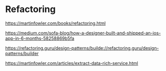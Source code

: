 # Refactoring

https://martinfowler.com/books/refactoring.html

https://medium.com/sofa-blog/how-a-designer-built-and-shipped-an-ios-app-in-6-months-58258869b5fa

https://refactoring.guru/design-patterns/builde://refactoring.guru/design-patterns/builder

https://martinfowler.com/articles/extract-data-rich-service.html


